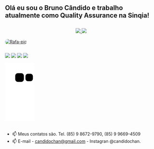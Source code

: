 
<!---
candidochan/candidochan is a ✨ special ✨ repository because its `README.md` (this file) appears on your GitHub profile.
You can click the Preview link to take a look at your changes.
--->
## Olá eu sou o Bruno Cândido e trabalho atualmente como Quality Assurance na Sinqia!

 ##
<div align="center">
  <a href="https://github.com/candidochan">
  <img height="180em" src="https://github-readme-stats.vercel.app/api?username=candidochan&show_icons=true&theme=chartreuse-dark&include_all_commits=true&count_private=true"/>
  <img height="180em" src="https://github-readme-stats.vercel.app/api/top-langs/?username=candidochan&&layout=compact&langs_count=7&theme=chartreuse-dark"/>
</div>
<div style="display: inline_block"><br>
  
  <img height="center" alt="Rafa-pic" height="150" style="border-radius:50px;" src="https://media-exp1.licdn.com/dms/image/C4D16AQGeLnxuZQ-jIQ/profile-displaybackgroundimage-shrink_350_1400/0/1642784301785?e=1648080000&v=beta&t=7XGgmwbgGkUYLD1AK8u1BtFWLiTvJb1BlIUVfrhPb_U">
  
</div>
  
  ##
 
<div> 
  <a href="https://www.youtube.com/channel/UCNm7OguGv5Y8BoSGS4poDgQ" target="_blank"><img src="https://img.shields.io/badge/YouTube-FF0000?style=for-the-badge&logo=youtube&logoColor=white" target="_blank"></a>
  <a href="https://instagram.com/candidochan" target="_blank"><img src="https://img.shields.io/badge/-Instagram-%23E4405F?style=for-the-badge&logo=instagram&logoColor=white" target="_blank"></a>
 	<a href = "mailto:candidochan@gmail.com"><img src="https://img.shields.io/badge/-Gmail-%23333?style=for-the-badge&logo=gmail&logoColor=red" target="_blank"></a>
  <a href="https://www.linkedin.com/in/brunocandidoqa/" target="_blank"><img src="https://img.shields.io/badge/-LinkedIn-%230077B5?style=for-the-badge&logo=linkedin&logoColor=white" target="_blank"></a> 
 
  ![Snake animation](https://github.com/rafaballerini/rafaballerini/blob/output/github-contribution-grid-snake.svg)
 
</div>

   ##
  
- 📫 Meus contatos são. Tel. (85) 9 8672-9790, (85) 9 9669-4509 
- 📫 E-mail - candidochan@gmail.com - Instagran @candidochan.
  <!---
candidochan/candidochan is a ✨ special ✨ repository because its `README.md` (this file) appears on your GitHub profile.
You can click the Preview link to take a look at your changes.
--->
